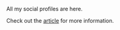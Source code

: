All my social profiles are here.

Check out the [article](http://studio-andy.hatenablog.com/entry/profile-as-code) for more information.
